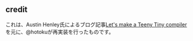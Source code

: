 ## credit

これは、Austin Henley氏によるブログ記事[Let's make a Teeny Tiny compiler](https://austinhenley.com/blog/teenytinycompiler1.html?utm_source=pocket_saves)を元に、@hotokuが再実装を行ったものです。
